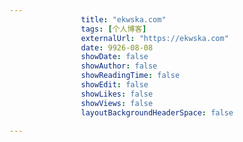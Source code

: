 ---
                title: "ekwska.com"
                tags: [个人博客]
                externalUrl: "https://ekwska.com"
                date: 9926-08-08
                showDate: false
                showAuthor: false
                showReadingTime: false
                showEdit: false
                showLikes: false
                showViews: false
                layoutBackgroundHeaderSpace: false
                ---

